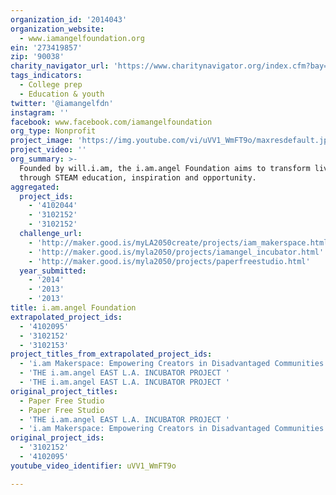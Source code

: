 ```yaml
---
organization_id: '2014043'
organization_website:
  - www.iamangelfoundation.org
ein: '273419857'
zip: '90038'
charity_navigator_url: 'https://www.charitynavigator.org/index.cfm?bay=search.profile&ein=273419857'
tags_indicators:
  - College prep
  - Education & youth
twitter: '@iamangelfdn'
instagram: ''
facebook: www.facebook.com/iamangelfoundation
org_type: Nonprofit
project_image: 'https://img.youtube.com/vi/uVV1_WmFT9o/maxresdefault.jpg'
project_video: ''
org_summary: >-
  Founded by will.i.am, the i.am.angel Foundation aims to transform lives
  through STEAM education, inspiration and opportunity.
aggregated:
  project_ids:
    - '4102044'
    - '3102152'
    - '3102152'
  challenge_url:
    - 'http://maker.good.is/myLA2050create/projects/iam_makerspace.html'
    - 'http://maker.good.is/myla2050/projects/iamangel_incubator.html'
    - 'http://maker.good.is/myla2050/projects/paperfreestudio.html'
  year_submitted:
    - '2014'
    - '2013'
    - '2013'
title: i.am.angel Foundation
extrapolated_project_ids:
  - '4102095'
  - '3102152'
  - '3102153'
project_titles_from_extrapolated_project_ids:
  - 'i.am Makerspace: Empowering Creators in Disadvantaged Communities'
  - 'THE i.am.angel EAST L.A. INCUBATOR PROJECT '
  - 'THE i.am.angel EAST L.A. INCUBATOR PROJECT '
original_project_titles:
  - Paper Free Studio
  - Paper Free Studio
  - 'THE i.am.angel EAST L.A. INCUBATOR PROJECT '
  - 'i.am Makerspace: Empowering Creators in Disadvantaged Communities'
original_project_ids:
  - '3102152'
  - '4102095'
youtube_video_identifier: uVV1_WmFT9o

---
```

